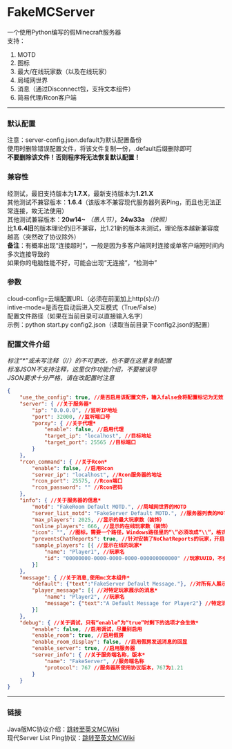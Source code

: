 # FakeMCServer  
一个使用Python编写的假Minecraft服务器  
支持：  
1. MOTD
2. 图标
3. 最大/在线玩家数（以及在线玩家）
4. 局域网世界 
5. 消息（通过Disconnect包，支持文本组件）
6. 简易代理/Rcon客户端  
---
### 默认配置
注意：server-config.json.default为默认配置备份  
使用时删除错误配置文件，将该文件复制一份，.default后缀删除即可  
**不要删除该文件！否则程序将无法恢复默认配置！**  

### 兼容性
经测试，最旧支持版本为**1.7.X**，最新支持版本为**1.21.X**  
其他测试不兼容版本：**1.6.4**（该版本不兼容现代服务器列表Ping，而且也无法正常连接，故无法使用）  
其他测试兼容版本：**20w14~** *（愚人节）*，**24w33a** *（快照）*  
比**1.6.4旧**的版本理论仍旧不兼容，比1.21新的版本未测试，理论版本越新兼容度越高（突然改了协议除外）  
**备注**：有概率出现“连接超时“，一般是因为多客户端同时连接或单客户端短时间内多次连接导致的  
如果你的电脑性能不好，可能会出现“无连接”，“检测中”  

### 参数
cloud-config=云端配置URL（必须在前面加上http(s)://）  
intive-mode=是否在启动后进入交互模式（True/False）  
配置文件路径（如果在当前目录可以直接输入名字）  
示例：python start.py config2.json（读取当前目录下config2.json的配置）  

### 配置文件介绍
*标注“\*”或未写注释（//）的不可更改，也不要在这里复制配置*  
*标准JSON不支持注释，这里仅作功能介绍，不要被误导*  
*JSON要求十分严格，请在改配置时注意*  
```json
{
    "use_the_config": true, //是否启用该配置文件，输入false会将配置标记为无效
    "server": { //关于服务器*
        "ip": "0.0.0.0", //监听IP地址
        "port": 32000, //监听端口号
        "porxy": { //关于代理*
            "enable": false, //启用代理
            "target_ip": "localhost", //目标地址
            "target_port": 25565 //目标端口
        }
    },
    "rcon_command": { //关于Rcon*
        "enable": false, //启用Rcon
        "server_ip": "localhost", //Rcon服务器的地址
        "rcon_port": 25575, //Rcon端口
        "rcon_password": "" //Rcon密码
    },
    "info": { //关于服务器的信息*
        "motd": "FakeRoom Default MOTD.", //局域网世界的MOTD
        "server_list_motd": "FakeServer Default MOTD.", //服务器列表的MOTD
        "max_players": 2025, //显示的最大玩家数（装饰）
        "online_players": 666, //显示的在线玩家数（装饰）
        "icon": "", //图标，需要一个路径，Windows路径里的“\”必须改成“\\”，格式最好是PNG
        "preventsChatReports": true, //针对安装了NoChatReports的玩家，开启后会显示“安全服务器”
        "sample_players": [{ //显示在线的玩家*
            "name": "Player1", //玩家名
            "id": "00000000-0000-0000-0000-000000000000" //玩家UUID，不会的像这里这么填即可（此为匿名玩家的UUID）
        }]
    },
    "message": { //关于消息,使用mc文本组件*
        "default": {"text":"FakeServer Default Message."}, //对所有人展示的消息
        "player_message": [{ //对特定玩家展示的消息*
            "name": "Player2", //玩家名
            "message": {"text":"A Default Message for Player2"} //特定消息内容
        }]
    },
    "debug": { //关于调试，只有“enable”为“true”时剩下的选项才会生效*
        "enable": false, //启用调试，尽量别启用
        "enable_room": true, //启用假房
        "enable_room_display": false, //启用假房发送消息的回显
        "enable_server": true, //启用服务器
        "server_info": { //关于服务端名称，版本*
            "name": "FakeServer", //服务端名称
            "protocol": 767 //服务器所使用协议版本，767为1.21
        }
    }
}
```
---
### 链接  
Java版MC协议介绍：[跳转至英文MCWiki](https://minecraft.wiki/w/Java_Edition_protocol "请自带翻译")  
现代Server List Ping协议：[跳转至英文MCWiki](https://minecraft.wiki/w/Minecraft_Wiki:Projects/wiki.vg_merge/Server_List_Ping "请自带翻译")

